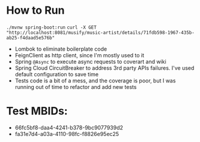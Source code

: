 # How to Run
`./mvnw spring-boot:run`
`curl -X GET "http://localhost:8081/musify/music-artist/details/71fdb598-1967-435b-ab25-f4daad5e576b"`

- Lombok to eliminate boilerplate code
- FeignClient as http client, since I'm mostly used to it
- Spring `@Async` to execute async requests to coverart and wiki
- Spring Cloud CircuitBreaker to address 3rd party APIs failures. I've used default configuration to save time
- Tests code is a bit of a mess, and the coverage is poor, but I was running out of time to refactor and add new tests

# Test MBIDs:
- 66fc5bf8-daa4-4241-b378-9bc9077939d2
- fa31e7d4-a03a-4110-98fc-f8826e95ec25

